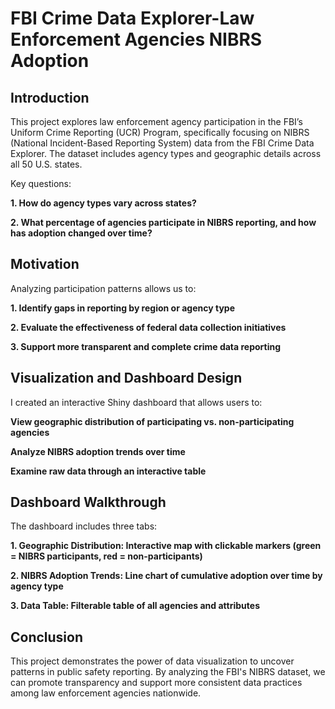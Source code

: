 # FBI Crime Data Explorer-Law Enforcement Agencies NIBRS Adoption

## Introduction
This project explores law enforcement agency participation in the FBI’s Uniform Crime Reporting (UCR) Program, specifically focusing on NIBRS (National Incident-Based Reporting System) data from the FBI Crime Data Explorer. The dataset includes agency types and geographic details across all 50 U.S. states.

Key questions:

**1. How do agency types vary across states?**

**2. What percentage of agencies participate in NIBRS reporting, and how has adoption changed over time?**

## Motivation
Analyzing participation patterns allows us to:

**1. Identify gaps in reporting by region or agency type**

**2. Evaluate the effectiveness of federal data collection initiatives**

**3. Support more transparent and complete crime data reporting**

## Visualization and Dashboard Design
I created an interactive Shiny dashboard that allows users to:

**View geographic distribution of participating vs. non-participating agencies**

**Analyze NIBRS adoption trends over time**

**Examine raw data through an interactive table**

## Dashboard Walkthrough
The dashboard includes three tabs:

**1. Geographic Distribution: Interactive map with clickable markers (green = NIBRS participants, red = non-participants)**

**2. NIBRS Adoption Trends: Line chart of cumulative adoption over time by agency type**

**3. Data Table: Filterable table of all agencies and attributes**

## Conclusion
This project demonstrates the power of data visualization to uncover patterns in public safety reporting. By analyzing the FBI's NIBRS dataset, we can promote transparency and support more consistent data practices among law enforcement agencies nationwide.
